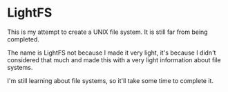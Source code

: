 # LightFS
This is my attempt to create a UNIX file system. It is still far from being completed.

The name is LightFS not because I made it very light, it's because I didn't considered that much and made this with a very light information about file systems.

I'm still learning about file systems, so it'll take some time to complete it.
